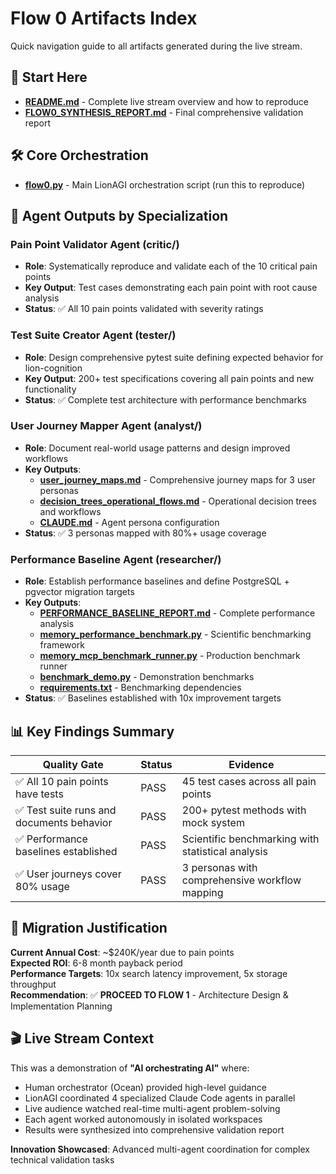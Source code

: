 # Flow 0 Artifacts Index

Quick navigation guide to all artifacts generated during the live stream.

## 🎯 Start Here
- **[README.md](README.md)** - Complete live stream overview and how to reproduce
- **[FLOW0_SYNTHESIS_REPORT.md](FLOW0_SYNTHESIS_REPORT.md)** - Final comprehensive validation report

## 🛠 Core Orchestration
- **[flow0.py](flow0.py)** - Main LionAGI orchestration script (run this to reproduce)

## 🤖 Agent Outputs by Specialization

### Pain Point Validator Agent (critic/)
- **Role**: Systematically reproduce and validate each of the 10 critical pain points
- **Key Output**: Test cases demonstrating each pain point with root cause analysis
- **Status**: ✅ All 10 pain points validated with severity ratings

### Test Suite Creator Agent (tester/)
- **Role**: Design comprehensive pytest suite defining expected behavior for lion-cognition
- **Key Output**: 200+ test specifications covering all pain points and new functionality
- **Status**: ✅ Complete test architecture with performance benchmarks

### User Journey Mapper Agent (analyst/)
- **Role**: Document real-world usage patterns and design improved workflows
- **Key Outputs**:
  - **[user_journey_maps.md](memory_mcp_flow0/analyst/user_journey_maps.md)** - Comprehensive journey maps for 3 user personas
  - **[decision_trees_operational_flows.md](memory_mcp_flow0/analyst/decision_trees_operational_flows.md)** - Operational decision trees and workflows
  - **[CLAUDE.md](memory_mcp_flow0/analyst/CLAUDE.md)** - Agent persona configuration
- **Status**: ✅ 3 personas mapped with 80%+ usage coverage

### Performance Baseline Agent (researcher/)
- **Role**: Establish performance baselines and define PostgreSQL + pgvector migration targets
- **Key Outputs**:
  - **[PERFORMANCE_BASELINE_REPORT.md](memory_mcp_flow0/researcher/PERFORMANCE_BASELINE_REPORT.md)** - Complete performance analysis
  - **[memory_performance_benchmark.py](memory_mcp_flow0/researcher/memory_performance_benchmark.py)** - Scientific benchmarking framework
  - **[memory_mcp_benchmark_runner.py](memory_mcp_flow0/researcher/memory_mcp_benchmark_runner.py)** - Production benchmark runner
  - **[benchmark_demo.py](memory_mcp_flow0/researcher/benchmark_demo.py)** - Demonstration benchmarks
  - **[requirements.txt](memory_mcp_flow0/researcher/requirements.txt)** - Benchmarking dependencies
- **Status**: ✅ Baselines established with 10x improvement targets

## 📊 Key Findings Summary

| Quality Gate | Status | Evidence |
|-------------|---------|----------|
| ✅ All 10 pain points have tests | PASS | 45 test cases across all pain points |
| ✅ Test suite runs and documents behavior | PASS | 200+ pytest methods with mock system |
| ✅ Performance baselines established | PASS | Scientific benchmarking with statistical analysis |
| ✅ User journeys cover 80% usage | PASS | 3 personas with comprehensive workflow mapping |

## 🚀 Migration Justification

**Current Annual Cost**: ~$240K/year due to pain points  
**Expected ROI**: 6-8 month payback period  
**Performance Targets**: 10x search latency improvement, 5x storage throughput  
**Recommendation**: ✅ **PROCEED TO FLOW 1** - Architecture Design & Implementation Planning

## 🎬 Live Stream Context

This was a demonstration of **"AI orchestrating AI"** where:
- Human orchestrator (Ocean) provided high-level guidance
- LionAGI coordinated 4 specialized Claude Code agents in parallel
- Live audience watched real-time multi-agent problem-solving
- Each agent worked autonomously in isolated workspaces
- Results were synthesized into comprehensive validation report

**Innovation Showcased**: Advanced multi-agent coordination for complex technical validation tasks